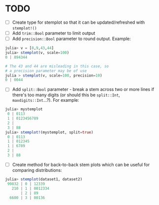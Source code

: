 # TODO

- [ ] Create type for stemplot so that it can be updated/refreshed with `stemplot!()`
- [ ] Add `trim::Bool` parameter to limit output
- [ ] Add `precision::Bool` parameter to round output. Example:

```julia
julia> v = [8,9,43,44]
julia> stemplot(v, scale=100)
0 | 894344

# The 43 and 44 are misleading in this case, so
# a precision parameter may be of use
julia > stemplot(v, scale=100, precision=10)
0 | 0044
```

- [ ] Add `split::Bool` parameter - break a stem across two or more lines if there's
too many digits (or should this be `split::Int`, `maxdigits::Int`...?). For example:

```julia
julia> mystemplot
 0 | 0113
 1 | 0123456789
 2 |
 3 | 88
julia> stemplot!(mystemplot, split=true)
 0 | 0113
 1 | 012345
 1 | 6789
 2 |
 3 | 88
```

- [ ] Create method for back-to-back stem plots which can be useful for comparing
distributions:

```julia
julia> stemplot(dataset1, dataset2)
 99832 | 0 | 12339
   210 | 1 | 0012334
       | 2 | 89
  6600 | 3 | 00136
```
